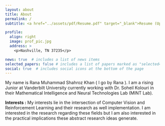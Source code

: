 ```yaml
---
layout: about
title: About
permalink: /
subtitle: <a href="../assets/pdf/Resume.pdf" target="_blank">Resume (Updated June 2022)</a>.

profile:
  align: right
  image: prof_pic.jpg
  address: >
    <p>Nashville, TN 37235</p>

news: true  # includes a list of news items
selected_papers: false # includes a list of papers marked as "selected={true}"
social: true  # includes social icons at the bottom of the page
---
```


My name is Rana Muhammad Shahroz Khan ( I go by Rana ). I am a rising Junior at Vanderbilt University currently working with Dr. Soheil Kolouri in their Mathematical Intelligence and Neural Technologies Lab (MINT Lab). <br>

**Interests :** My interests lie in the intersection of Computer Vision and Reinforcement Learning and their research as well implementation. I am interested in the research regarding these fields but I am also interested in the practical implications these abstract research ideas generate. <br>
